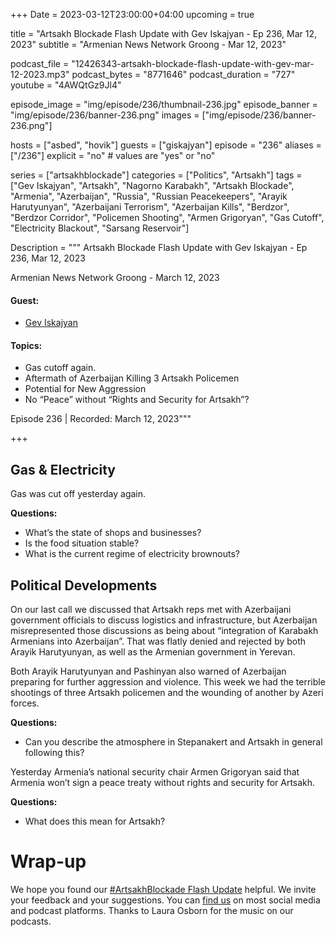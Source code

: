 +++
Date = 2023-03-12T23:00:00+04:00
upcoming = true

title = "Artsakh Blockade Flash Update with Gev Iskajyan - Ep 236, Mar 12, 2023"
subtitle = "Armenian News Network Groong - Mar 12, 2023"

podcast_file = "12426343-artsakh-blockade-flash-update-with-gev-mar-12-2023.mp3"
podcast_bytes = "8771646"
podcast_duration = "727"
youtube = "4AWQtGz9Jl4"

episode_image = "img/episode/236/thumbnail-236.jpg"
episode_banner = "img/episode/236/banner-236.png"
images = ["img/episode/236/banner-236.png"]

hosts = ["asbed", "hovik"]
guests = ["giskajyan"]
episode = "236"
aliases = ["/236"]
explicit = "no" # values are "yes" or "no"


series = ["artsakhblockade"]
categories = ["Politics", "Artsakh"]
tags = ["Gev Iskajyan", "Artsakh", "Nagorno Karabakh", "Artsakh Blockade", "Armenia", "Azerbaijan", "Russia", "Russian Peacekeepers", "Arayik Harutyunyan", "Azerbaijani Terrorism", "Azerbaijan Kills", "Berdzor", "Berdzor Corridor", "Policemen Shooting", "Armen Grigoryan", "Gas Cutoff", "Electricity Blackout", "Sarsang Reservoir"]

Description = """
Artsakh Blockade Flash Update with Gev Iskajyan - Ep 236, Mar 12, 2023

Armenian News Network Groong - March 12, 2023

#### Guest: 
* [Gev Iskajyan](/guest/giskajyan)

#### Topics:
* Gas cutoff again.
* Aftermath of Azerbaijan Killing 3 Artsakh Policemen
* Potential for New Aggression
* No “Peace” without “Rights and Security for Artsakh”?

Episode 236 | Recorded: March 12, 2023"""

+++

## Gas & Electricity

Gas was cut off yesterday again.

**Questions:**
* What’s the state of shops and businesses?
* Is the food situation stable?
* What is the current regime of electricity brownouts?


## Political Developments

On our last call we discussed that Artsakh reps met with Azerbaijani government officials to discuss logistics and infrastructure, but Azerbaijan misrepresented those discussions as being about “integration of Karabakh Armenians into Azerbaijan”. That was flatly denied and rejected by both Arayik Harutyunyan, as well as the Armenian government in Yerevan.

Both Arayik Harutyunyan and Pashinyan also warned of Azerbaijan preparing for further aggression and violence. This week we had the terrible shootings of three Artsakh policemen and the wounding of another by Azeri forces.

**Questions:**
* Can you describe the atmosphere in Stepanakert and Artsakh in general following this?


Yesterday Armenia’s national security chair Armen Grigoryan said that Armenia won’t sign a peace treaty without rights and security for Artsakh.

**Questions:**
* What does this mean for Artsakh?


# Wrap-up

We hope you found our [#ArtsakhBlockade Flash Update](https://podcasts.groong.org/) helpful. We invite your feedback and your suggestions. You can [find us](https://linktr.ee/groong) on most social media and podcast platforms. Thanks to Laura Osborn for the music on our podcasts.
